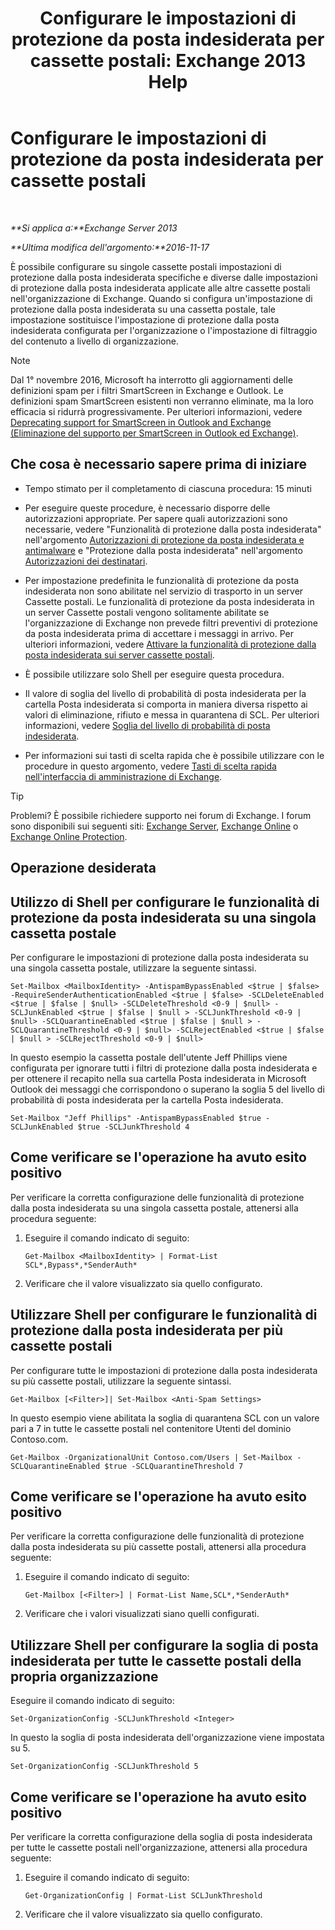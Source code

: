 ﻿---
title: 'Configurare le impostazioni di protezione da posta indesiderata per cassette postali: Exchange 2013 Help'
TOCTitle: Configurare le impostazioni di protezione da posta indesiderata per cassette postali
ms:assetid: 868d7fd8-e817-46ba-9b67-edf2f50b9494
ms:mtpsurl: https://technet.microsoft.com/it-it/library/Bb123559(v=EXCHG.150)
ms:contentKeyID: 50481089
ms.date: 05/22/2018
mtps_version: v=EXCHG.150
ms.translationtype: MT
---

# Configurare le impostazioni di protezione da posta indesiderata per cassette postali

 

_**Si applica a:**Exchange Server 2013_

_**Ultima modifica dell'argomento:**2016-11-17_

È possibile configurare su singole cassette postali impostazioni di protezione dalla posta indesiderata specifiche e diverse dalle impostazioni di protezione dalla posta indesiderata applicate alle altre cassette postali nell'organizzazione di Exchange. Quando si configura un'impostazione di protezione dalla posta indesiderata su una cassetta postale, tale impostazione sostituisce l'impostazione di protezione dalla posta indesiderata configurata per l'organizzazione o l'impostazione di filtraggio del contenuto a livello di organizzazione.


> [!NOTE]
> Dal 1° novembre 2016, Microsoft ha interrotto gli aggiornamenti delle definizioni spam per i filtri SmartScreen in Exchange e Outlook. Le definizioni spam SmartScreen esistenti non verranno eliminate, ma la loro efficacia si ridurrà progressivamente. Per ulteriori informazioni, vedere <A href="https://go.microsoft.com/fwlink/p/?linkid=835894">Deprecating support for SmartScreen in Outlook and Exchange (Eliminazione del supporto per SmartScreen in Outlook ed Exchange)</A>.



## Che cosa è necessario sapere prima di iniziare

  - Tempo stimato per il completamento di ciascuna procedura: 15 minuti

  - Per eseguire queste procedure, è necessario disporre delle autorizzazioni appropriate. Per sapere quali autorizzazioni sono necessarie, vedere "Funzionalità di protezione dalla posta indesiderata" nell'argomento [Autorizzazioni di protezione da posta indesiderata e antimalware](anti-spam-and-anti-malware-permissions-exchange-2013-help.md) e "Protezione dalla posta indesiderata" nell'argomento [Autorizzazioni dei destinatari](recipients-permissions-exchange-2013-help.md).

  - Per impostazione predefinita le funzionalità di protezione da posta indesiderata non sono abilitate nel servizio di trasporto in un server Cassette postali. Le funzionalità di protezione da posta indesiderata in un server Cassette postali vengono solitamente abilitate se l'organizzazione di Exchange non prevede filtri preventivi di protezione da posta indesiderata prima di accettare i messaggi in arrivo. Per ulteriori informazioni, vedere [Attivare la funzionalità di protezione dalla posta indesiderata sui server cassette postali](enable-anti-spam-functionality-on-mailbox-servers-exchange-2013-help.md).

  - È possibile utilizzare solo Shell per eseguire questa procedura.

  - Il valore di soglia del livello di probabilità di posta indesiderata per la cartella Posta indesiderata si comporta in maniera diversa rispetto ai valori di eliminazione, rifiuto e messa in quarantena di SCL. Per ulteriori informazioni, vedere [Soglia del livello di probabilità di posta indesiderata](spam-confidence-level-threshold-exchange-2013-help.md).

  - Per informazioni sui tasti di scelta rapida che è possibile utilizzare con le procedure in questo argomento, vedere [Tasti di scelta rapida nell'interfaccia di amministrazione di Exchange](keyboard-shortcuts-in-the-exchange-admin-center-exchange-online-protection-help.md).


> [!TIP]
> Problemi? È possibile richiedere supporto nei forum di Exchange. I forum sono disponibili sui seguenti siti: <A href="https://go.microsoft.com/fwlink/p/?linkid=60612">Exchange Server</A>, <A href="https://go.microsoft.com/fwlink/p/?linkid=267542">Exchange Online</A> o <A href="https://go.microsoft.com/fwlink/p/?linkid=285351">Exchange Online Protection</A>.



## Operazione desiderata

## Utilizzo di Shell per configurare le funzionalità di protezione da posta indesiderata su una singola cassetta postale

Per configurare le impostazioni di protezione dalla posta indesiderata su una singola cassetta postale, utilizzare la seguente sintassi.

    Set-Mailbox <MailboxIdentity> -AntispamBypassEnabled <$true | $false> -RequireSenderAuthenticationEnabled <$true | $false> -SCLDeleteEnabled <$true | $false | $null> -SCLDeleteThreshold <0-9 | $null> -SCLJunkEnabled <$true | $false | $null > -SCLJunkThreshold <0-9 | $null> -SCLQuarantineEnabled <$true | $false | $null > -SCLQuarantineThreshold <0-9 | $null> -SCLRejectEnabled <$true | $false | $null > -SCLRejectThreshold <0-9 | $null>

In questo esempio la cassetta postale dell'utente Jeff Phillips viene configurata per ignorare tutti i filtri di protezione dalla posta indesiderata e per ottenere il recapito nella sua cartella Posta indesiderata in Microsoft Outlook dei messaggi che corrispondono o superano la soglia 5 del livello di probabilità di posta indesiderata per la cartella Posta indesiderata.

    Set-Mailbox "Jeff Phillips" -AntispamBypassEnabled $true -SCLJunkEnabled $true -SCLJunkThreshold 4

## Come verificare se l'operazione ha avuto esito positivo

Per verificare la corretta configurazione delle funzionalità di protezione dalla posta indesiderata su una singola cassetta postale, attenersi alla procedura seguente:

1.  Eseguire il comando indicato di seguito:
    
        Get-Mailbox <MailboxIdentity> | Format-List SCL*,Bypass*,*SenderAuth*

2.  Verificare che il valore visualizzato sia quello configurato.

## Utilizzare Shell per configurare le funzionalità di protezione dalla posta indesiderata per più cassette postali

Per configurare tutte le impostazioni di protezione dalla posta indesiderata su più cassette postali, utilizzare la seguente sintassi.

    Get-Mailbox [<Filter>]| Set-Mailbox <Anti-Spam Settings>

In questo esempio viene abilitata la soglia di quarantena SCL con un valore pari a 7 in tutte le cassette postali nel contenitore Utenti del dominio Contoso.com.

    Get-Mailbox -OrganizationalUnit Contoso.com/Users | Set-Mailbox -SCLQuarantineEnabled $true -SCLQuarantineThreshold 7

## Come verificare se l'operazione ha avuto esito positivo

Per verificare la corretta configurazione delle funzionalità di protezione dalla posta indesiderata su più cassette postali, attenersi alla procedura seguente:

1.  Eseguire il comando indicato di seguito:
    
        Get-Mailbox [<Filter>] | Format-List Name,SCL*,*SenderAuth*

2.  Verificare che i valori visualizzati siano quelli configurati.

## Utilizzare Shell per configurare la soglia di posta indesiderata per tutte le cassette postali della propria organizzazione

Eseguire il comando indicato di seguito:

    Set-OrganizationConfig -SCLJunkThreshold <Integer>

In questo la soglia di posta indesiderata dell'organizzazione viene impostata su 5.

    Set-OrganizationConfig -SCLJunkThreshold 5

## Come verificare se l'operazione ha avuto esito positivo

Per verificare la corretta configurazione della soglia di posta indesiderata per tutte le cassette postali nell'organizzazione, attenersi alla procedura seguente:

1.  Eseguire il comando indicato di seguito:
    
        Get-OrganizationConfig | Format-List SCLJunkThreshold

2.  Verificare che il valore visualizzato sia quello configurato.

